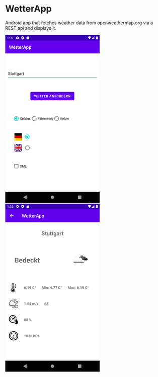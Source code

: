 # WetterApp
Android app that fetches weather data from openweathermap.org via a REST api and displays it.

<p float="left">
<img src="./doc/Screenshot_home.png" width="300" /> 
<img src="./doc/Screenshot_detail.png" width="300" />
</p>
